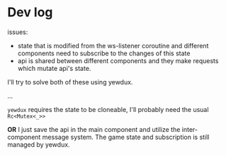 # Dev log

issues:

- state that is modified from the ws-listener coroutine and different components need to subscribe to the changes of this state
- api is shared between different components and they make requests which mutate api's state.

I'll try to solve both of these using yewdux.

...

`yewdux` requires the state to be cloneable, I'll probably need the usual `Rc<Mutex<_>>`

**OR** I just save the api in the main component and utilize the inter-component message system.
The game state and subscription is still managed by yewdux.
